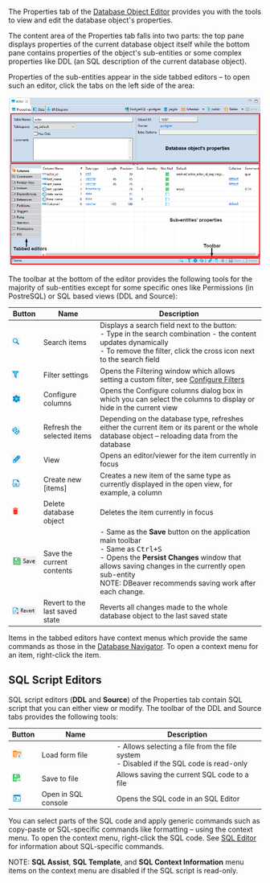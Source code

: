 The Properties tab of the [Database Object Editor](Database-Object-Editor) provides you with the tools to view and edit the database object's properties.

The content area of the Properties tab falls into two parts: the top pane displays properties of the current database object itself while the bottom pane contains properties of the object's sub-entities or some complex properties like DDL (an SQL description of the current database object).

Properties of the sub-entities appear in the side tabbed editors – to open such an editor, click the tabs on the left side of the area:

![](images/ug/Properties-Editor-markup.png)

The toolbar at the bottom of the editor provides the following tools for the majority of sub-entities except for some specific ones like Permissions (in PostreSQL) or SQL based views (DDL and Source):

Button|Name|Description
------|----|-----------
![](images/ug/Search-icon.png)|Search items|Displays a search field next to the button:<br/>- Type in the search combination - the content updates dynamically<br/>- To remove the filter, click the cross icon next to the search field
![](images/ug/Filter-button.png)|Filter settings|Opens the Filtering window which allows setting a custom filter, see [Configure Filters](Configure-Filters)
![](images/ug/Configure-columns-visibility-icon.png)|Configure columns|Opens the Configure columns dialog box in which you can select the columns to display or hide in the current view
![](images/ug/Refresh-projects-icon.png)|Refresh the selected items|Depending on the database type, refreshes either the current item or its parent or the whole database object – reloading data from the database
![](images/ug/View-Triggers-icon.png)|View|Opens an editor/viewer for the item currently in focus
![](images/ug/Create-DB-Object-button.png)|Create new [items]|Creates a new item of the same type as currently displayed in the open view, for example, a column
![](images/ug/Delete-DB-object.png)|Delete database object|Deletes the item currently in focus
![](images/ug/Save-button.png)|Save the current contents|- Same as the **Save** button on the application main toolbar<br/>- Same as <kbd>Ctrl+S</kbd><br/>- Opens the **Persist Changes** window that allows saving changes in the currently open sub-entity<br/>NOTE: DBeaver recommends saving work after each change.
![](images/ug/Revert-button.png)|Revert to the last saved state|Reverts all changes made to the whole database object to the last saved state

Items in the tabbed editors have context menus which provide the same commands as those in the [Database Navigator](Database-Navigator). To open a context menu for an item, right-click the item.

## SQL Script Editors
SQL script editors (**DDL** and **Source**) of the Properties tab contain SQL script that you can either view or modify.
The toolbar of the DDL and Source tabs provides the following tools:

Button|Name|Description
------|----|-----------
![](images/ug/Load-from-file-button.png)|Load form file|- Allows selecting a file from the file system<br/>- Disabled if the SQL code is read-only
![](images/ug/Save-to-file-icon.png)|Save to file|Allows saving the current SQL code to a file
![](images/ug/Open-in-SQL-console-button.png)|Open in SQL console|Opens the SQL code in an SQL Editor

You can select parts of the SQL code and apply generic commands such as copy-paste or SQL-specific commands like formatting – using the context menu. To open the context menu, right-click the SQL code. See [SQL Editor](SQL-Editor) for information about SQL-specific commands.

NOTE: **SQL Assist**, **SQL Template**, and **SQL Context Information** menu items on the context menu are disabled if the SQL script is read-only.
